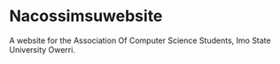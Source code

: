 # Nacossimsuwebsite
A website for the Association Of Computer Science Students, Imo State University Owerri.
